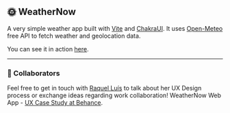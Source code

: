 ## 🌞 WeatherNow

A very simple weather app built with [Vite](https://vitejs.dev/) and [ChakraUI](https://chakra-ui.com/).
It uses [Open-Meteo](https://open-meteo.com/) free API to fetch weather and geolocation data.

You can see it in action [here](https://grand-bienenstitch-8b9f8a.netlify.app/).

---

### 🌈 Collaborators

Feel free to get in touch with [Raquel Luís](www.linkedin.com/in/mraquelmluis) to talk about her UX Design process or exchange ideas regarding work collaboration!
WeatherNow Web App - [UX Case Study at Behance](https://www.behance.net/gallery/169868677/UX-Case-Study-WeatherNow-Web-App-Responsive-Design).

